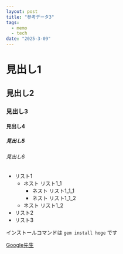 ```yaml
---
layout: post
title: "参考データ3"
tags:
  - memo
  - tech
date: "2025-3-09"
---
```

# 見出し1
## 見出し2
### 見出し3
#### 見出し4
##### 見出し5
###### 見出し6

- リスト1
    - ネスト リスト1_1
        - ネスト リスト1_1_1
        - ネスト リスト1_1_2
    - ネスト リスト1_2
- リスト2
- リスト3

インストールコマンドは `gem install hoge` です

[Google先生](https://www.google.co.jp/)
